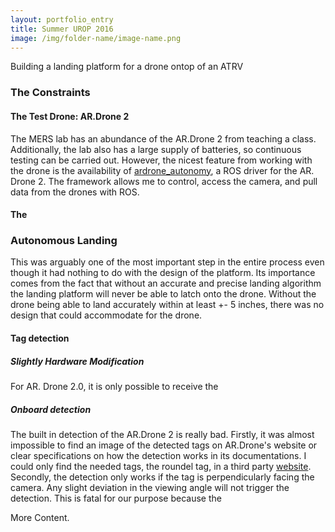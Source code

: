 ```yaml
---
layout: portfolio_entry
title: Summer UROP 2016
image: /img/folder-name/image-name.png
---
```


Building a landing platform for a drone ontop of an ATRV

### The Constraints

#### The Test Drone: AR.Drone 2
The MERS lab has an abundance of the AR.Drone 2 from teaching a class. Additionally, the lab also has a large supply of batteries, so continuous testing can be carried out. However, the nicest feature from working with the drone is the availability of [ardrone_autonomy](http://ardrone-autonomy.readthedocs.io/en/latest/), a ROS driver for the AR. Drone 2. The framework allows me to control, access the camera, and pull data from the drones with ROS.

#### The

### Autonomous Landing
This was arguably one of the most important step in the entire process even though it had nothing to do with the design of the platform. Its importance comes from the fact that without an accurate and precise landing algorithm the landing platform will never be able to latch onto the drone. Without the drone being able to land accurately within at least +- 5 inches, there was no design that could accommodate for the drone.

#### Tag detection

##### Slightly Hardware Modification
For AR. Drone 2.0, it is only possible to receive the 
##### Onboard detection
The built in detection of the AR.Drone 2 is really bad. Firstly, it was almost impossible to find an image of the detected tags on AR.Drone's website or clear specifications on how the detection works in its documentations. I could only find the needed tags, the roundel tag, in a third party [website](http://www.playsheep.de/drone/downloads.html). Secondly, the detection only works if the tag is perpendicularly facing the camera. Any slight deviation in the viewing angle will not trigger the detection. This is fatal for our purpose because the  

More Content.
